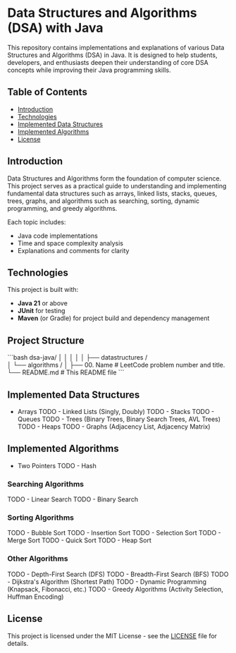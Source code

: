 # Data Structures and Algorithms (DSA) with Java

This repository contains implementations and explanations of various Data Structures and Algorithms (DSA) in Java. It is designed to help students, developers, and enthusiasts deepen their understanding of core DSA concepts while improving their Java programming skills.

## Table of Contents

- [Introduction](#introduction)
- [Technologies](#technologies)
- [Implemented Data Structures](#implemented-data-structures)
- [Implemented Algorithms](#implemented-algorithms)
- [License](#license)

## Introduction

Data Structures and Algorithms form the foundation of computer science. This project serves as a practical guide to understanding and implementing fundamental data structures such as arrays, linked lists, stacks, queues, trees, graphs, and algorithms such as searching, sorting, dynamic programming, and greedy algorithms.

Each topic includes:
- Java code implementations
- Time and space complexity analysis
- Explanations and comments for clarity

## Technologies

This project is built with:
- **Java 21** or above
- **JUnit** for testing
- **Maven** (or Gradle) for project build and dependency management

## Project Structure

\`\`\`bash
dsa-java/
│   │
│   │
│   ├── datastructures /                               
│   └── algorithms / 
│        ├── 00. Name                       # LeetCode problem number and title.
└── README.md                               # This README file
\`\`\`

## Implemented Data Structures

- Arrays
TODO - Linked Lists (Singly, Doubly)
TODO - Stacks
TODO - Queues
TODO - Trees (Binary Trees, Binary Search Trees, AVL Trees)
TODO - Heaps
TODO - Graphs (Adjacency List, Adjacency Matrix)

## Implemented Algorithms
- Two Pointers
TODO - Hash

### Searching Algorithms
TODO - Linear Search
TODO - Binary Search

### Sorting Algorithms
TODO - Bubble Sort
TODO - Insertion Sort
TODO - Selection Sort
TODO - Merge Sort
TODO - Quick Sort
TODO - Heap Sort

### Other Algorithms
TODO - Depth-First Search (DFS)
TODO - Breadth-First Search (BFS)
TODO - Dijkstra's Algorithm (Shortest Path)
TODO - Dynamic Programming (Knapsack, Fibonacci, etc.)
TODO - Greedy Algorithms (Activity Selection, Huffman Encoding)

## License

This project is licensed under the MIT License - see the [LICENSE](LICENSE) file for details.
